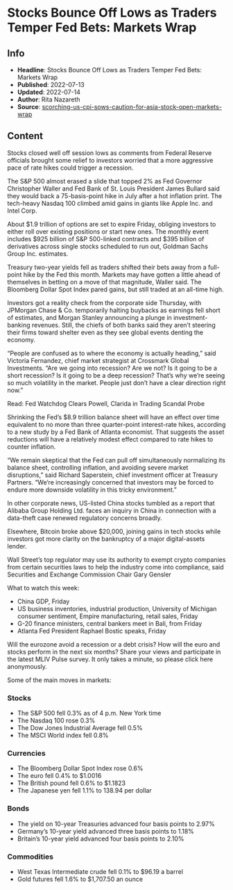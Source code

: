 # Stocks Bounce Off Lows as Traders Temper Fed Bets: Markets Wrap

## Info

*   **Headline**: Stocks Bounce Off Lows as Traders Temper Fed Bets: Markets Wrap
*   **Published**: 2022-07-13
*   **Updated**: 2022-07-14
*   **Author**: Rita Nazareth
*   **Source**: [scorching-us-cpi-sows-caution-for-asia-stock-open-markets-wrap](https://www.bloomberg.com/news/articles/2022-07-13/scorching-us-cpi-sows-caution-for-asia-stock-open-markets-wrap)
## Content




Stocks closed well off session lows as comments from Federal Reserve officials brought some relief to investors worried that a more aggressive pace of rate hikes could trigger a recession.

The S&P 500 almost erased a slide that topped 2% as Fed Governor Christopher Waller and Fed Bank of St. Louis President James Bullard said they would back a 75-basis-point hike in July after a hot inflation print. The tech-heavy Nasdaq 100 climbed amid gains in giants like Apple Inc. and Intel Corp.

About $1.9 trillion of options are set to expire Friday, obliging investors to either roll over existing positions or start new ones. The monthly event includes $925 billion of S&P 500-linked contracts and $395 billion of derivatives across single stocks scheduled to run out, Goldman Sachs Group Inc. estimates.

Treasury two-year yields fell as traders shifted their bets away from a full-point hike by the Fed this month. Markets may have gotten a little ahead of themselves in betting on a move of that magnitude, Waller said. The Bloomberg Dollar Spot Index pared gains, but still traded at an all-time high.

Investors got a reality check from the corporate side Thursday, with JPMorgan Chase & Co. temporarily halting buybacks as earnings fell short of estimates, and Morgan Stanley announcing a plunge in investment-banking revenues. Still, the chiefs of both banks said they aren’t steering their firms toward shelter even as they see global events denting the economy.

“People are confused as to where the economy is actually heading,” said Victoria Fernandez, chief market strategist at Crossmark Global Investments. “Are we going into recession? Are we not? Is it going to be a short recession? Is it going to be a deep recession? That’s why we’re seeing so much volatility in the market. People just don’t have a clear direction right now.”

Read: Fed Watchdog Clears Powell, Clarida in Trading Scandal Probe

Shrinking the Fed’s $8.9 trillion balance sheet will have an effect over time equivalent to no more than three quarter-point interest-rate hikes, according to a new study by a Fed Bank of Atlanta economist. That suggests the asset reductions will have a relatively modest effect compared to rate hikes to counter inflation.

“We remain skeptical that the Fed can pull off simultaneously normalizing its balance sheet, controlling inflation, and avoiding severe market disruptions,” said Richard Saperstein, chief investment officer at Treasury Partners. “We’re increasingly concerned that investors may be forced to endure more downside volatility in this tricky environment.”

In other corporate news, US-listed China stocks tumbled as a report that Alibaba Group Holding Ltd. faces an inquiry in China in connection with a data-theft case renewed regulatory concerns broadly.

Elsewhere, Bitcoin broke above $20,000, joining gains in tech stocks while investors got more clarity on the bankruptcy of a major digital-assets lender.

Wall Street’s top regulator may use its authority to exempt crypto companies from certain securities laws to help the industry come into compliance, said Securities and Exchange Commission Chair Gary Gensler

What to watch this week:

*   China GDP, Friday
*   US business inventories, industrial production, University of Michigan consumer sentiment, Empire manufacturing, retail sales, Friday
*   G-20 finance ministers, central bankers meet in Bali, from Friday
*   Atlanta Fed President Raphael Bostic speaks, Friday

Will the eurozone avoid a recession or a debt crisis? How will the euro and stocks perform in the next six months? Share your views and participate in the latest MLIV Pulse survey. It only takes a minute, so please click here anonymously.

Some of the main moves in markets:

### Stocks

*   The S&P 500 fell 0.3% as of 4 p.m. New York time
*   The Nasdaq 100 rose 0.3%
*   The Dow Jones Industrial Average fell 0.5%
*   The MSCI World index fell 0.8%

### Currencies

*   The Bloomberg Dollar Spot Index rose 0.6%
*   The euro fell 0.4% to $1.0016
*   The British pound fell 0.6% to $1.1823
*   The Japanese yen fell 1.1% to 138.94 per dollar

### Bonds

*   The yield on 10-year Treasuries advanced four basis points to 2.97%
*   Germany’s 10-year yield advanced three basis points to 1.18%
*   Britain’s 10-year yield advanced four basis points to 2.10%

### Commodities

*   West Texas Intermediate crude fell 0.1% to $96.19 a barrel
*   Gold futures fell 1.6% to $1,707.50 an ounce
